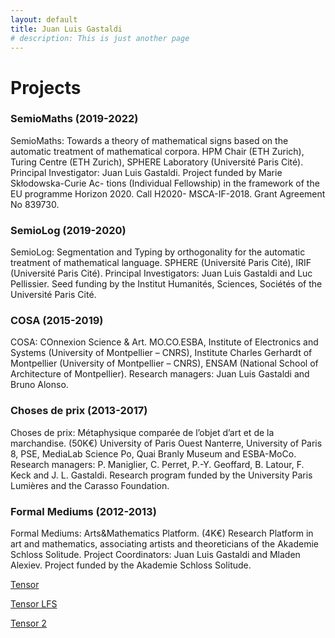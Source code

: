 ```yaml
---
layout: default
title: Juan Luis Gastaldi
# description: This is just another page
---
```


<!-- <script src="{{ 'assets/js/random-color.js' }}"></script> -->

# Projects


### SemioMaths (2019-2022)

SemioMaths: Towards a theory of mathematical signs based on the automatic treatment of mathematical corpora.
HPM Chair (ETH Zurich), Turing Centre (ETH Zurich), SPHERE Laboratory (Université Paris Cité). Principal Investigator: Juan Luis Gastaldi. Project funded by Marie Skłodowska-Curie Ac- tions (Individual Fellowship) in the framework of the EU programme Horizon 2020. Call H2020- MSCA-IF-2018. Grant Agreement No 839730.

### SemioLog (2019-2020)

SemioLog: Segmentation and Typing by orthogonality for the automatic treatment of mathematical language.
SPHERE (Université Paris Cité), IRIF (Université Paris Cité). Principal Investigators: Juan Luis Gastaldi and Luc Pellissier. Seed funding by the Institut Humanités, Sciences, Sociétés of the Université Paris Cité.

### COSA (2015-2019)

COSA: COnnexion Science & Art.
MO.CO.ESBA, Institute of Electronics and Systems (University of Montpellier – CNRS), Institute Charles Gerhardt of Montpellier (University of Montpellier – CNRS), ENSAM (National School of Architecture of Montpellier). Research managers: Juan Luis Gastaldi and Bruno Alonso.

### Choses de prix (2013-2017)

Choses de prix: Métaphysique comparée de l’objet d’art et de la marchandise. (50K€) University of Paris Ouest Nanterre, University of Paris 8, PSE, MediaLab Science Po, Quai Branly Museum and ESBA-MoCo. Research managers: P. Maniglier, C. Perret, P.-Y. Geoffard, B. Latour, F. Keck and J. L. Gastaldi. Research program funded by the University Paris Lumières and the Carasso Foundation.

### Formal Mediums (2012-2013)

Formal Mediums: Arts&Mathematics Platform. (4K€)
Research Platform in art and mathematics, associating artists and theoreticians of the Akademie Schloss Solitude. Project Coordinators: Juan Luis Gastaldi and Mladen Alexiev. Project funded by the Akademie Schloss Solitude.

[Tensor](./tensor.html)

[Tensor LFS](./assets/graphs/tensor2.html)

[Tensor 2](./tensor2.html)